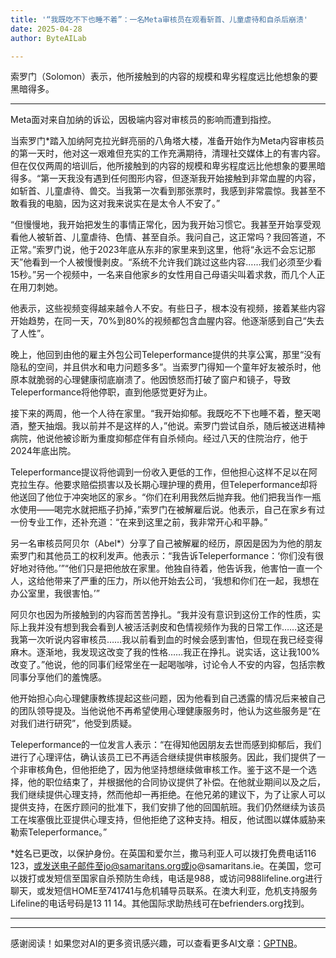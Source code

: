 ```yaml
---
title: '“我既吃不下也睡不着”：一名Meta审核员在观看斩首、儿童虐待和自杀后崩溃'
date: 2025-04-28
author: ByteAILab

---
```


索罗门（Solomon）表示，他所接触到的内容的规模和卑劣程度远比他想象的要黑暗得多。

---


Meta面对来自加纳的诉讼，因极端内容对审核员的影响而遭到指控。

当索罗门*踏入加纳阿克拉光鲜亮丽的八角塔大楼，准备开始作为Meta内容审核员的第一天时，他对这一艰难但充实的工作充满期待，清理社交媒体上的有害内容。但在仅仅两周的培训后，他所接触到的内容的规模和卑劣程度远比他想象的要黑暗得多。“第一天我没有遇到任何图形内容，但逐渐我开始接触到非常血腥的内容，如斩首、儿童虐待、兽交。当我第一次看到那张票时，我感到非常震惊。我甚至不敢看我的电脑，因为这对我来说实在是太令人不安了。”

“但慢慢地，我开始把发生的事情正常化，因为我开始习惯它。我甚至开始享受观看他人被斩首、儿童虐待、色情、甚至自杀。我问自己，这正常吗？我回答道，不正常。”索罗门说，他于2023年底从东非的家里来到这里，他将“永远不会忘记那天”他看到一个人被慢慢剥皮。“系统不允许我们跳过这些内容……我们必须至少看15秒。”另一个视频中，一名来自他家乡的女性用自己母语尖叫着求救，而几个人正在用刀刺她。

他表示，这些视频变得越来越令人不安。有些日子，根本没有视频，接着某些内容开始趋势，在同一天，70%到80%的视频都包含血腥内容。他逐渐感到自己“失去了人性”。

晚上，他回到由他的雇主外包公司Teleperformance提供的共享公寓，那里“没有隐私的空间，并且供水和电力问题多多”。当索罗门得知一个童年好友被杀时，他原本就脆弱的心理健康彻底崩溃了。他因愤怒而打破了窗户和镜子，导致Teleperformance将他停职，直到他感觉更好为止。

接下来的两周，他一个人待在家里。“我开始抑郁。我既吃不下也睡不着，整天喝酒，整天抽烟。我以前并不是这样的人，”他说。索罗门尝试自杀，随后被送进精神病院，他说他被诊断为重度抑郁症伴有自杀倾向。经过八天的住院治疗，他于2024年底出院。

Teleperformance提议将他调到一份收入更低的工作，但他担心这样不足以在阿克拉生存。他要求赔偿损害以及长期心理护理的费用，但Teleperformance却将他送回了他位于冲突地区的家乡。“你们在利用我然后抛弃我。他们把我当作一瓶水使用——喝完水就把瓶子扔掉，”索罗门在被解雇后说。他表示，自己在家乡有过一份专业工作，还补充道：“在来到这里之前，我非常开心和平静。”

另一名审核员阿贝尔（Abel*）分享了自己被解雇的经历，原因是因为为他的朋友索罗门和其他员工的权利发声。他表示：“我告诉Teleperformance：‘你们没有很好地对待他。’”“他们只是把他放在家里。他独自待着，他告诉我，他害怕一直一个人，这给他带来了严重的压力，所以他开始去公司，‘我想和你们在一起，我想在办公室里，我很害怕。’”

阿贝尔也因为所接触到的内容而苦苦挣扎。“我并没有意识到这份工作的性质，实际上我并没有想到我会看到人被活活剥皮和色情视频作为我的日常工作……这还是我第一次听说内容审核员……我以前看到血的时候会感到害怕，但现在我已经变得麻木。逐渐地，我发现这改变了我的性格……我正在挣扎。说实话，这让我100%改变了。”他说，他的同事们经常坐在一起喝咖啡，讨论令人不安的内容，包括宗教同事分享他们的羞愧感。

他开始担心向心理健康教练提起这些问题，因为他看到自己透露的情况后来被自己的团队领导提及。当他说他不再希望使用心理健康服务时，他认为这些服务是“在对我们进行研究”，他受到质疑。

Teleperformance的一位发言人表示：“在得知他因朋友去世而感到抑郁后，我们进行了心理评估，确认该员工已不再适合继续提供审核服务。因此，我们提供了一个非审核角色，但他拒绝了，因为他坚持想继续做审核工作。鉴于这不是一个选择，他的职位结束了，并根据他的合同协议提供了补偿。在他就业期间以及之后，我们继续提供心理支持，然而他却一再拒绝。在他兄弟的建议下，为了让家人可以提供支持，在医疗顾问的批准下，我们安排了他的回国航班。我们仍然继续为该员工在埃塞俄比亚提供心理支持，但他拒绝了这种支持。相反，他试图以媒体威胁来勒索Teleperformance。”

*姓名已更改，以保护身份。在英国和爱尔兰，撒马利亚人可以拨打免费电话116 123，或发送电子邮件至jo@samaritans.org或jo@samaritans.ie。在美国，您可以拨打或发短信至国家自杀预防生命线，电话是988，或访问988lifeline.org进行聊天，或发短信HOME至741741与危机辅导员联系。在澳大利亚，危机支持服务Lifeline的电话号码是13 11 14。其他国际求助热线可在befrienders.org找到。

---
---
感谢阅读！如果您对AI的更多资讯感兴趣，可以查看更多AI文章：[GPTNB](https://gptnb.com)。
